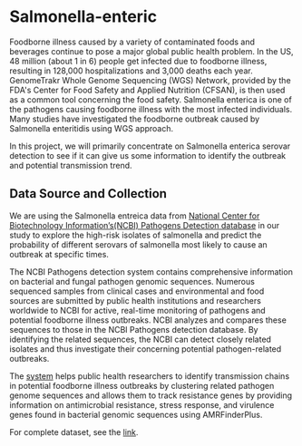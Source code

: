 # Salmonella-enteric

Foodborne illness caused by a variety of contaminated foods and beverages continue to pose a major global public health problem. In the US, 48 million (about 1 in 6) people get infected due to foodborne illness, resulting in 128,000 hospitalizations and 3,000 deaths each year. GenomeTrakr Whole Genome Sequencing (WGS) Network, provided by the FDA's Center for Food Safety and Applied Nutrition (CFSAN), is then used as a common tool concerning the food safety. Salmonella enterica is one of the pathogens causing foodborne illness with the most infected individuals. Many studies have investigated the foodborne outbreak caused by Salmonella enteritidis using WGS approach. 

In this project, we will primarily concentrate on Salmonella enterica serovar detection to see if it can give us some information to identify the outbreak and potential transmission trend. 

## Data Source and Collection

We are using the Salmonella entreica data from [National Center for Biotechnology Information’s(NCBI) Pathogens Detection database](https://www.ncbi.nlm.nih.gov/pathogens/) in our study to explore the high-risk isolates of salmonella and predict the probability of different serovars of salmonella most likely to cause an outbreak at specific times. 

The NCBI Pathogens detection system contains comprehensive information on bacterial and fungal pathogen genomic sequences. Numerous sequenced samples from clinical cases and environmental and food sources are submitted by public health institutions and researchers worldwide to NCBI for active, real-time monitoring of pathogens and potential foodborne illness outbreaks. NCBI analyzes and compares these sequences to those in the NCBI Pathogens detection database. By identifying the related sequences, the NCBI can detect closely related isolates and thus investigate their concerning potential pathogen-related outbreaks.

The [system](https://www.ncbi.nlm.nih.gov/pathogens/about/) helps public health researchers to identify transmission chains in potential foodborne illness outbreaks by clustering related pathogen genome sequences and allows them to track resistance genes by providing information on antimicrobial resistance, stress response, and virulence genes found in bacterial genomic sequences using AMRFinderPlus. 

For complete dataset, see the [link](https://drive.google.com/file/d/1kmlia5vTlS_2r9Hp5TpCGLK7Uq3U02_p/view?usp=sharing).
